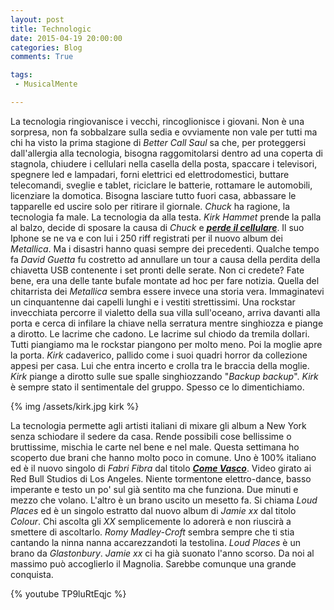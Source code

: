 ```yaml
---
layout: post
title: Technologic
date: 2015-04-19 20:00:00
categories: Blog
comments: True

tags:
 - MusicalMente

---
```


La tecnologia ringiovanisce i vecchi, rincoglionisce i giovani. Non è una sorpresa, non fa sobbalzare sulla sedia e ovviamente non vale per tutti ma chi ha visto la prima stagione di *Better Call Saul* sa che, per proteggersi dall'allergia alla tecnologia, bisogna raggomitolarsi dentro ad una coperta di stagnola, chiudere i cellulari nella casella della posta, spaccare i televisori, spegnere led e lampadari, forni elettrici ed elettrodomestici, buttare telecomandi, sveglie e tablet, riciclare le batterie, rottamare le automobili, licenziare la domotica. Bisogna lasciare tutto fuori casa, abbassare le tapparelle ed uscire solo per ritirare il giornale. *Chuck* ha ragione, la tecnologia fa male. La tecnologia da alla testa.
*Kirk Hammet* prende la palla al balzo, decide di sposare la causa di *Chuck* e **[*perde il cellulare*](http://www.soundsblog.it/post/354268/metallica-nuovo-disco-kirk-hammett-ha-perso-tutti-riff)**. Il suo Iphone se ne va e con lui i 250 riff registrati per il nuovo album dei *Metallica*. Ma i disastri hanno quasi sempre dei precedenti. Qualche tempo fa *David Guetta* fu costretto ad annullare un tour a causa della perdita della chiavetta USB contenente i set pronti delle serate. Non ci credete? Fate bene, era una delle tante bufale montate ad hoc per fare notizia. Quella del chitarrista dei *Metallica* sembra essere invece una storia vera. Immaginatevi un cinquantenne dai capelli lunghi e i vestiti strettissimi. Una rockstar invecchiata percorre il vialetto della sua villa sull'oceano, arriva davanti alla porta e cerca di infilare la chiave nella serratura mentre singhiozza e piange a dirotto. Le lacrime che cadono. Le lacrime sul chiodo da tremila dollari. Tutti piangiamo ma le rockstar piangono per molto meno. Poi la moglie apre la porta. *Kirk* cadaverico, pallido come i suoi quadri horror da collezione appesi per casa. Lui che entra incerto e crolla tra le braccia della moglie. *Kirk* piange a dirotto sulle sue spalle singhiozzando "*Backup backup*". *Kirk* è sempre stato il sentimentale del gruppo. Spesso ce lo dimentichiamo.

{% img /assets/kirk.jpg kirk %}

La tecnologia permette agli artisti italiani di mixare gli album a New York senza schiodare il sedere da casa. Rende possibili cose bellissime o bruttissime, mischia le carte nel bene e nel male. Questa settimana ho scoperto due brani che hanno molto poco in comune. Uno è 100% italiano ed è il nuovo singolo di *Fabri Fibra* dal titolo **[*Come Vasco*](https://www.youtube.com/watch?v=-j03_0VvzWQ)**. Video girato ai Red Bull Studios di Los Angeles. Niente tormentone elettro-dance, basso imperante e testo un po' sul già sentito ma che funziona. Due minuti e mezzo che volano. L'altro è un brano uscito un mesetto fa. Si chiama *Loud Places* ed è un singolo estratto dal nuovo album di *Jamie xx* dal titolo *Colour*. Chi ascolta gli *XX* semplicemente lo adorerà e non riuscirà a smettere di ascoltarlo. *Romy Madley-Croft* sembra sempre che ti stia cantando la ninna nanna accarezzandoti la testolina. *Loud Places* è un brano da *Glastonbury*. *Jamie xx* ci ha già suonato l'anno scorso. Da noi al massimo può accoglierlo il Magnolia. Sarebbe comunque una grande conquista.

{% youtube TP9luRtEqjc %} 




